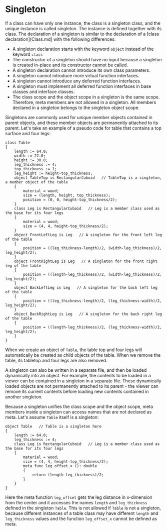 # Singleton

If a class can have only one instance, the class is a singleton class, and the unique instance is called singleton. The instance is defined together with its class. The declaration of a singleton is similar to the declaration of a [class declaration](Class.md] with the following differences:
* A singleton declaration starts with the keyword `object` instead of the keyword `class`
* The constructor of a singleton should have no input because a singleton is created in-place and its constructor cannot be called.
* A singleton declaration cannot introduce its own class parameters.
* A singleton cannot introduce more virtual function interfaces.
* A singleton cannot introduce any deferred function interfaces.
* A singleton must implement all deferred function interfaces in base classes and interface classes.
* The class scope and the object scope in a singleton is the same scope. Therefore, meta members are not allowed in a singleton. All members declared in a singleton belongs to the singleton object scope.

Singletons are commonly used for unique member objects contained in parent objects, and these member objects are permanently attached to its parent. Let's take an example of a pseudo code for table that contains a top surface and four legs:
```altro
class Table
{
    length := 64.0;
    width := 22.0;
    height := 30.0;
    leg_thickness := 4;
    top_thickness := 1;
    leg_height := height-top_thickness;
    object TableTop is RectangularCuboid   // TableTop is a singleton, a member object of the table
    {
        material = wood;
        size = (length, height, top_thickness);
        position = (0, 0, height-top_thickness/2);
    }
    class Leg is RectangularCuboid   // Leg is a member class used as the base for its four legs
    {
        material = wood;
        size = (4, 4, height-top_thickness/2);
    }
    object FrontLeftLeg is Leg   // A singleton for the front left leg of the table
    {
        position = ((leg_thickness-length)/2, (width-leg_thickness)/2, leg_height/2);
    }
    object FrontRightLeg is Leg   // A singleton for the front right leg of the table
    {
        position = ((length-leg_thickness)/2, (width-leg_thickness)/2, leg_height/2);
    }
    object BackLeftLeg is Leg   // A singleton for the back left leg of the table
    {
        position = ((leg_thickness-length)/2, (leg_thickness-width)/2, leg_height/2);
    }
    object BackRightLeg is Leg   // A singleton for the back right leg of the table
    {
        position = ((length-leg_thickness)/2, (leg_thickness-width)/2, leg_height/2);
    }   
}
```
When we create an object of `Table`, the table top and four legs will automatically be created as child objects of the table. When we remove the table, its tabletop and four legs are also removed.

A singleton can also be written in a separate file, and then be loaded dynamically into an object. For example, the contents to be loaded in a viewer can be contained in a singleton in a separate file. These dynamically loaded objects are not permanently attached to its parent - the viewer can remove its current contents before loading new contents contained in another singleton.

Because a singleton unifies the class scope and the object scope, meta members inside a singleton can access names that are not declared as meta. Let's assume `Table` itself is a singleton:
```altro
object Table   // Table is a singleton here
{
    length := 64.0;
    leg_thickness := 4;
    class Leg is RectangularCuboid   // Leg is a member class used as the base for its four legs
    {
        material = wood;
        size = (4, 4, height-top_thickness/2);
        meta func leg_offset_x (): double
        {
            return (length-leg_thickness)/2;
        }
    }
}
```
Here the meta function `leg_offset` gets the leg distance in x-dimension from the center and it accesses the names `length` and `leg_thickness` defined in the singleton `Table`. This is not allowed if `Table` is not a singleton, because different instances of a table class may have different `length` and `leg_thickness` values and the function `leg_offset_x` cannot be defined as meta.


